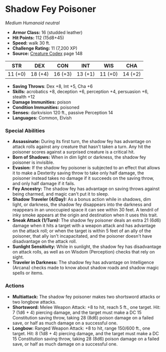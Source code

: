 # Shadow Fey Poisoner

*Medium* *Humanoid* *neutral*

- **Armor Class:** 16 (studded leather)
- **Hit Points:** 112 (15d8+45)
- **Speed:** walk 30 ft.
- **Challenge Rating:** 11 (7,200 XP)
- **Source:** [Creature Codex](https://koboldpress.com/kpstore/product/creature-codex-for-5th-edition-dnd) page 148

| STR | DEX | CON | INT | WIS | CHA |
| --- | --- | --- | --- | --- | --- |
| 11 (+0) | 18 (+4) | 16 (+3) | 13 (+1) | 11 (+0) | 14 (+2) |

- **Saving Throws**: Dex +8, Int +5, Cha +6
- **Skills:** acrobatics +8, deception +6, perception +4, persuasion +6, stealth +12
- **Damage Immunities:** poison
- **Condition Immunities:** poisoned
- **Senses:** darkvision 120 ft., passive Perception 14
- **Languages:** Common, Elvish
### Special Abilities
- **Assassinate:** During its first turn, the shadow fey has advantage on attack rolls against any creature that hasn't taken a turn. Any hit the poisoner scores against a surprised creature is a critical hit.
- **Born of Shadows:** When in dim light or darkness, the shadow fey poisoner is invisible.
- **Evasion:** If the shadow fey poisoner is subjected to an effect that allows it to make a Dexterity saving throw to take only half damage, the poisoner instead takes no damage if it succeeds on the saving throw, and only half damage if it fails.
- **Fey Ancestry:** The shadow fey has advantage on saving throws against being charmed, and magic can't put it to sleep.
- **Shadow Traveler (4/Day):** As a bonus action while in shadows, dim light, or darkness, the shadow fey disappears into the darkness and reappears in an unoccupied space it can see within 30 feet. A tendril of inky smoke appears at the origin and destination when it uses this trait.
- **Sneak Attack (1/Turn):** The shadow fey poisoner deals an extra 21 (6d6) damage when it hits a target with a weapon attack and has advantage on the attack roll; or when the target is within 5 feet of an ally of the poisoner, that ally isn't incapacitated, and the poisoner doesn't have disadvantage on the attack roll.
- **Sunlight Sensitivity:** While in sunlight, the shadow fey has disadvantage on attack rolls, as well as on Wisdom (Perception) checks that rely on sight.
- **Traveler in Darkness:** The shadow fey has advantage on Intelligence (Arcana) checks made to know about shadow roads and shadow magic spells or items.
### Actions
- **Multiattack:** The shadow fey poisoner makes two shortsword attacks or two longbow attacks.
- **Shortsword:** Melee Weapon Attack: +8 to hit, reach 5 ft., one target. Hit: 7 (1d6 + 4) piercing damage, and the target must make a DC 15 Constitution saving throw, taking 28 (8d6) poison damage on a failed save, or half as much damage on a successful one.
- **Longbow:** Ranged Weapon Attack: +8 to hit, range 150/600 ft., one target. Hit: 8 (1d8 + 4) piercing damage, and the target must make a DC 15 Constitution saving throw, taking 28 (8d6) poison damage on a failed save, or half as much damage on a successful one.


